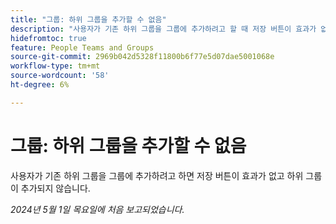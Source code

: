 ```yaml
---
title: "그룹: 하위 그룹을 추가할 수 없음"
description: "사용자가 기존 하위 그룹을 그룹에 추가하려고 할 때 저장 버튼이 효과가 없고 하위 그룹이 추가되지 않습니다."
hidefromtoc: true
feature: People Teams and Groups
source-git-commit: 2969b042d5328f11800b6f77e5d07dae5001068e
workflow-type: tm+mt
source-wordcount: '58'
ht-degree: 6%

---
```



# 그룹: 하위 그룹을 추가할 수 없음

사용자가 기존 하위 그룹을 그룹에 추가하려고 하면 저장 버튼이 효과가 없고 하위 그룹이 추가되지 않습니다.

_2024년 5월 1일 목요일에 처음 보고되었습니다._
